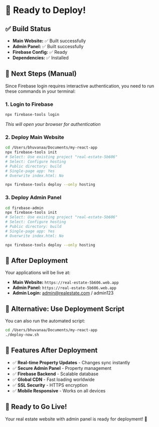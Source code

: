 # 🚀 Ready to Deploy!

## ✅ Build Status
- **Main Website:** ✅ Built successfully
- **Admin Panel:** ✅ Built successfully
- **Firebase Config:** ✅ Ready
- **Dependencies:** ✅ Installed

## 🎯 Next Steps (Manual)

Since Firebase login requires interactive authentication, you need to run these commands in your terminal:

### 1. Login to Firebase
```bash
npx firebase-tools login
```
*This will open your browser for authentication*

### 2. Deploy Main Website
```bash
cd /Users/bhuvanaa/Documents/my-react-app
npx firebase-tools init
# Select: Use existing project "real-estate-5b606"
# Select: Configure hosting
# Public directory: build
# Single-page app: Yes
# Overwrite index.html: No

npx firebase-tools deploy --only hosting
```

### 3. Deploy Admin Panel
```bash
cd firebase-admin
npx firebase-tools init
# Select: Use existing project "real-estate-5b606"
# Select: Configure hosting
# Public directory: build
# Single-page app: Yes
# Overwrite index.html: No

npx firebase-tools deploy --only hosting
```

## 🎉 After Deployment

Your applications will be live at:
- **Main Website:** `https://real-estate-5b606.web.app`
- **Admin Panel:** `https://real-estate-5b606.web.app`
- **Admin Login:** admin@realestate.com / admin123

## 🔧 Alternative: Use Deployment Script

You can also run the automated script:

```bash
cd /Users/bhuvanaa/Documents/my-react-app
./deploy-now.sh
```

## 📱 Features After Deployment

- ✅ **Real-time Property Updates** - Changes sync instantly
- ✅ **Secure Admin Panel** - Property management
- ✅ **Firebase Backend** - Scalable database
- ✅ **Global CDN** - Fast loading worldwide
- ✅ **SSL Security** - HTTPS encryption
- ✅ **Mobile Responsive** - Works on all devices

## 🚀 Ready to Go Live!

Your real estate website with admin panel is ready for deployment! 🌟
